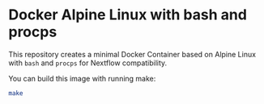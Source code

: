 # Docker Alpine Linux with bash and procps

This repository creates a minimal Docker Container based on Alpine Linux with `bash` and `procps` for Nextflow compatibility.

You can build this image with running make:

```bash
make
```

